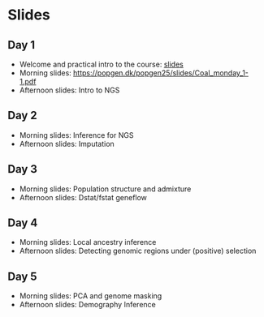 # Slides

## Day 1
- Welcome and practical intro to the course: [slides](https://github.com/popgenDK/courses/blob/main/summer2025/slides/IntroPopgen2025.pdf) 
- Morning slides: https://popgen.dk/popgen25/slides/Coal_monday_1-1.pdf
- Afternoon slides: Intro to NGS
  
## Day 2
- Morning slides: Inference for NGS 
- Afternoon slides: Imputation

## Day 3
- Morning slides: Population structure and admixture 
- Afternoon slides: Dstat/fstat geneflow
  
## Day 4
- Morning slides: Local ancestry inference 
- Afternoon slides: Detecting genomic regions under (positive) selection 

## Day 5
- Morning slides: PCA and genome masking 
- Afternoon slides: Demography Inference 

